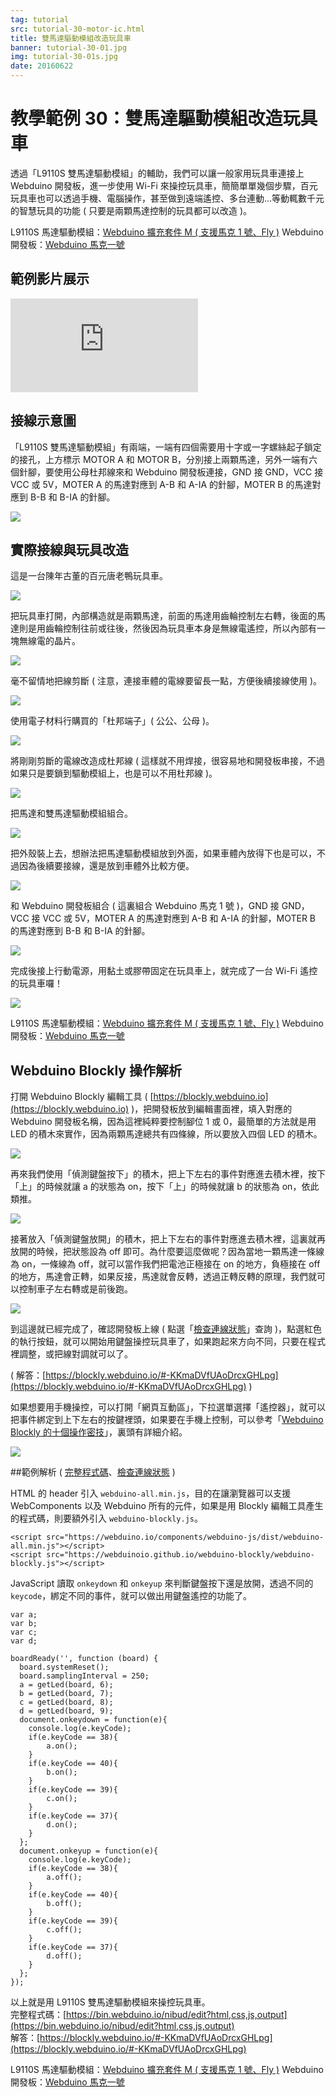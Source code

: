 ```yaml
---
tag: tutorial
src: tutorial-30-motor-ic.html
title: 雙馬達驅動模組改造玩具車
banner: tutorial-30-01.jpg
img: tutorial-30-01s.jpg
date: 20160622
---
```


<!-- @@master  = ../../_layout.html-->

<!-- @@block  =  meta-->

<title>教學範例 30：雙馬達驅動模組改造玩具車 :::: Webduino = Web × Arduino</title>

<meta name="description" content="透過「馬達驅動模組」的輔助，我們可以讓一般家用玩具車連接上 Webduino 開發板，進一步使用 Wi-Fi 來操控玩具車，簡簡單單幾個步驟，百元玩具車也可以透過手機、電腦操作，甚至做到遠端遙控、多台連動...等動輒數千元的智慧玩具的功能。">

<meta itemprop="description" content="透過「馬達驅動模組」的輔助，我們可以讓一般家用玩具車連接上 Webduino 開發板，進一步使用 Wi-Fi 來操控玩具車，簡簡單單幾個步驟，百元玩具車也可以透過手機、電腦操作，甚至做到遠端遙控、多台連動...等動輒數千元的智慧玩具的功能。">

<meta property="og:description" content="透過「馬達驅動模組」的輔助，我們可以讓一般家用玩具車連接上 Webduino 開發板，進一步使用 Wi-Fi 來操控玩具車，簡簡單單幾個步驟，百元玩具車也可以透過手機、電腦操作，甚至做到遠端遙控、多台連動...等動輒數千元的智慧玩具的功能。">

<meta property="og:title" content="教學範例 30：雙馬達驅動模組改造玩具車" >

<meta property="og:url" content="https://webduino.io/tutorials/tutorial-30-motor-ic.html">

<meta property="og:image" content="https://webduino.io/img/tutorials/tutorial-30-01s.jpg">

<meta itemprop="image" content="https://webduino.io/img/tutorials/tutorial-30-01s.jpg">

<include src="../_include-tutorials.html"></include>

<!-- @@close-->

<!-- @@block  =  preAndNext-->

<include src="../_include-tutorials-content.html"></include>

<!-- @@close-->

<!-- @@block  =  tutorials-->

# 教學範例 30：雙馬達驅動模組改造玩具車

透過「L9110S 雙馬達驅動模組」的輔助，我們可以讓一般家用玩具車連接上 Webduino 開發板，進一步使用 Wi-Fi 來操控玩具車，簡簡單單幾個步驟，百元玩具車也可以透過手機、電腦操作，甚至做到遠端遙控、多台連動...等動輒數千元的智慧玩具的功能 ( 只要是兩顆馬達控制的玩具都可以改造 )。 

<div class="buy-this">
	<span>L9110S 馬達驅動模組：<a href="https://webduino.io/buy/webduino-expansion-m.html" target="_blank">Webduino 擴充套件 M ( 支援馬克 1 號、Fly )</a></span>
	<span>Webduino 開發板：<a href="https://webduino.io/buy/component-webduino-v1.html" target="_blank">Webduino 馬克一號</a></span>
</div>

## 範例影片展示

<iframe class="youtube" src="https://www.youtube.com/embed/twdVMSYF4rQ" frameborder="0" allowfullscreen></iframe>

## 接線示意圖

「L9110S 雙馬達驅動模組」有兩端，一端有四個需要用十字或一字螺絲起子鎖定的接孔，上方標示 MOTOR A 和 MOTOR B，分別接上兩顆馬達，另外一端有六個針腳，要使用公母杜邦線來和 Webduino 開發板連接，GND 接 GND，VCC 接 VCC 或 5V，MOTER A 的馬達對應到 A-B 和 A-IA 的針腳，MOTER B 的馬達對應到 B-B 和 B-IA 的針腳。

![](../img/tutorials/tutorial-30-02.jpg)

## 實際接線與玩具改造

這是一台陳年古董的百元唐老鴨玩具車。

![](../img/tutorials/tutorial-30-03.jpg)

把玩具車打開，內部構造就是兩顆馬達，前面的馬達用齒輪控制左右轉，後面的馬達則是用齒輪控制往前或往後，然後因為玩具車本身是無線電遙控，所以內部有一塊無線電的晶片。

![](../img/tutorials/tutorial-30-04.jpg)

毫不留情地把線剪斷 ( 注意，連接車體的電線要留長一點，方便後續接線使用 )。

![](../img/tutorials/tutorial-30-05.jpg)

使用電子材料行購買的「杜邦端子」( 公公、公母 )。

![](../img/tutorials/tutorial-30-06.jpg)

將剛剛剪斷的電線改造成杜邦線 ( 這樣就不用焊接，很容易地和開發板串接，不過如果只是要鎖到驅動模組上，也是可以不用杜邦線 )。

![](../img/tutorials/tutorial-30-07.jpg)

把馬達和雙馬達驅動模組組合。

![](../img/tutorials/tutorial-30-08.jpg)

把外殼裝上去，想辦法把馬達驅動模組放到外面，如果車體內放得下也是可以，不過因為後續要接線，還是放到車體外比較方便。

![](../img/tutorials/tutorial-30-09.jpg)

和 Webduino 開發板組合 ( 這裏組合 Webduino 馬克 1 號 )，GND 接 GND，VCC 接 VCC 或 5V，MOTER A 的馬達對應到 A-B 和 A-IA 的針腳，MOTER B 的馬達對應到 B-B 和 B-IA 的針腳。

![](../img/tutorials/tutorial-30-10.jpg)

完成後接上行動電源，用黏土或膠帶固定在玩具車上，就完成了一台 Wi-Fi 遙控的玩具車囉！

![](../img/tutorials/tutorial-30-11.jpg)

<div class="buy-this">
	<span>L9110S 馬達驅動模組：<a href="https://webduino.io/buy/webduino-expansion-m.html" target="_blank">Webduino 擴充套件 M ( 支援馬克 1 號、Fly )</a></span>
	<span>Webduino 開發板：<a href="https://webduino.io/buy/component-webduino-v1.html" target="_blank">Webduino 馬克一號</a></span>
</div>

## Webduino Blockly 操作解析

打開 Webduino Blockly 編輯工具 ( [https://blockly.webduino.io](https://blockly.webduino.io) )，把開發板放到編輯畫面裡，填入對應的 Webduino 開發板名稱，因為這裡純粹要控制腳位 1 或 0，最簡單的方法就是用 LED 的積木來實作，因為兩顆馬達總共有四條線，所以要放入四個 LED 的積木。

![](../img/tutorials/tutorial-30-12.jpg)

再來我們使用「偵測鍵盤按下」的積木，把上下左右的事件對應進去積木裡，按下「上」的時候就讓 a 的狀態為 on，按下「上」的時候就讓 b 的狀態為 on，依此類推。

![](../img/tutorials/tutorial-30-13.jpg)

接著放入「偵測鍵盤放開」的積木，把上下左右的事件對應進去積木裡，這裏就再放開的時候，把狀態設為 off 即可。為什麼要這麼做呢？因為當地一顆馬達一條線為 on，一條線為 off，就可以當作我們把電池正極接在 on 的地方，負極接在 off 的地方，馬達會正轉，如果反接，馬達就會反轉，透過正轉反轉的原理，我們就可以控制車子左右轉或是前後跑。

![](../img/tutorials/tutorial-30-14.jpg)

到這邊就已經完成了，確認開發板上線 ( 點選「[檢查連線狀態](https://webduino.io/device.html)」查詢 )，點選紅色的執行按鈕，就可以開始用鍵盤操控玩具車了，如果跑起來方向不同，只要在程式裡調整，或把線對調就可以了。

( 解答：[https://blockly.webduino.io/#-KKmaDVfUAoDrcxGHLpg](https://blockly.webduino.io/#-KKmaDVfUAoDrcxGHLpg) )

如果想要用手機操控，可以打開「網頁互動區」，下拉選單選擇「遙控器」，就可以把事件綁定到上下左右的按鍵裡頭，如果要在手機上控制，可以參考「[Webduino Blockly 的十個操作密技](https://webduino.io/tutorials/info-11-feature.html)」，裏頭有詳細介紹。

![](../img/tutorials/tutorial-30-15.jpg)

##範例解析 ( [完整程式碼](https://bin.webduino.io/vohen/1/edit?html,css,js,output)、[檢查連線狀態](https://webduino.io/device.html) )

HTML 的 header 引入 `webduino-all.min.js`，目的在讓瀏覽器可以支援 WebComponents 以及 Webduino 所有的元件，如果是用 Blockly 編輯工具產生的程式碼，則要額外引入 `webduino-blockly.js`。

	<script src="https://webduino.io/components/webduino-js/dist/webduino-all.min.js"></script>
	<script src="https://webduinoio.github.io/webduino-blockly/webduino-blockly.js"></script>

JavaScript 讀取 `onkeydown` 和 `onkeyup` 來判斷鍵盤按下還是放開，透過不同的 `keycode`，綁定不同的事件，就可以做出用鍵盤遙控的功能了。	

	var a;
	var b;
	var c;
	var d;

	boardReady('', function (board) {
	  board.systemReset();
	  board.samplingInterval = 250;
	  a = getLed(board, 6);
	  b = getLed(board, 7);
	  c = getLed(board, 8);
	  d = getLed(board, 9);
	  document.onkeydown = function(e){
	    console.log(e.keyCode);
	    if(e.keyCode == 38){
	        a.on();
	    }
	    if(e.keyCode == 40){
	        b.on();
	    }
	    if(e.keyCode == 39){
	        c.on();
	    }
	    if(e.keyCode == 37){
	        d.on();
	    }
	  };
	  document.onkeyup = function(e){
	    console.log(e.keyCode);
	    if(e.keyCode == 38){
	        a.off();
	    }
	    if(e.keyCode == 40){
	        b.off();
	    }
	    if(e.keyCode == 39){
	        c.off();
	    }
	    if(e.keyCode == 37){
	        d.off();
	    }
	  };
	});

以上就是用 L9110S 雙馬達驅動模組來操控玩具車。   
完整程式碼：[https://bin.webduino.io/nibud/edit?html,css,js,output](https://bin.webduino.io/nibud/edit?html,css,js,output)  
解答：[https://blockly.webduino.io/#-KKmaDVfUAoDrcxGHLpg](https://blockly.webduino.io/#-KKmaDVfUAoDrcxGHLpg)

<div class="buy-this">
	<span>L9110S 馬達驅動模組：<a href="https://webduino.io/buy/webduino-expansion-m.html" target="_blank">Webduino 擴充套件 M ( 支援馬克 1 號、Fly )</a></span>
	<span>Webduino 開發板：<a href="https://webduino.io/buy/component-webduino-v1.html" target="_blank">Webduino 馬克一號</a></span>
</div>


<!-- @@close-->